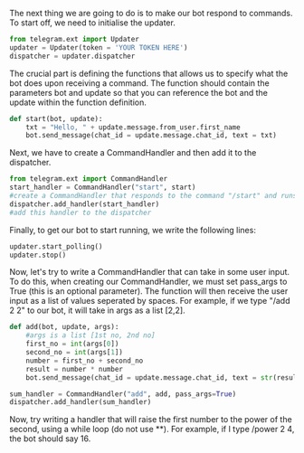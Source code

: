 The next thing we are going to do is to make our bot respond to commands. To start off, we need to initialise the updater. 

```python
from telegram.ext import Updater
updater = Updater(token = 'YOUR TOKEN HERE')
dispatcher = updater.dispatcher
```

The crucial part is defining the functions that allows us to specify what the bot does upon receiving a command. 
The function should contain the parameters bot and update so that you can reference the bot and the update within the function definition. 

```python
def start(bot, update):
    txt = "Hello, " + update.message.from_user.first_name
    bot.send_message(chat_id = update.message.chat_id, text = txt)
```

Next, we have to create a CommandHandler and then add it to the dispatcher. 

```python
from telegram.ext import CommandHandler
start_handler = CommandHandler("start", start)
#create a CommandHandler that responds to the command "/start" and runs the function start
dispatcher.add_handler(start_handler)
#add this handler to the dispatcher
```

Finally, to get our bot to start running, we write the following lines:

```python
updater.start_polling()
updater.stop()
```

Now, let's try to write a CommandHandler that can take in some user input. To do this, when creating our CommandHandler, we must set pass_args to True (this is an optional parameter).
The function will then receive the user input as a list of values seperated by spaces. For example, if we type "/add 2 2" to our bot, it will take in args as a list [2,2]. 

```python
def add(bot, update, args):
    #args is a list [1st no, 2nd no]
    first_no = int(args[0])
    second_no = int(args[1])
    number = first_no + second_no
    result = number * number
    bot.send_message(chat_id = update.message.chat_id, text = str(result))

sum_handler = CommandHandler("add", add, pass_args=True)
dispatcher.add_handler(sum_handler)
```

Now, try writing a handler that will raise the first number to the power of the second, using a while loop (do not use **). For example, if I type /power 2 4, the bot should say 16. 

